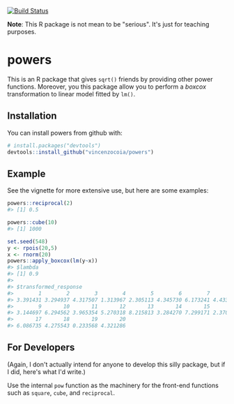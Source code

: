 
<!-- README.md is generated from README.Rmd. Please edit that file -->
[![Build Status](https://travis-ci.org/vincenzocoia/powers.svg?branch=master)](https://travis-ci.org/vincenzocoia/powers)

**Note**: This R package is not mean to be "serious". It's just for teaching purposes.

powers
======

This is an R package that gives `sqrt()` friends by providing other power functions. Moreover, you this package allow you to perform a *boxcox* transformation to linear model fitted by `lm()`.

Installation
------------

You can install powers from github with:

``` r
# install.packages("devtools")
devtools::install_github("vincenzocoia/powers")
```

Example
-------

See the vignette for more extensive use, but here are some examples:

``` r
powers::reciprocal(2)
#> [1] 0.5
```

``` r
powers::cube(10)
#> [1] 1000
```

``` r
set.seed(548)
y <- rpois(20,5)
x <- rnorm(20)
powers::apply_boxcox(lm(y~x))
#> $lambda
#> [1] 0.9
#> 
#> $transformed_response
#>        1        2        3        4        5        6        7        8 
#> 3.391431 3.294937 4.317507 1.313967 2.305113 4.345730 6.173241 4.433476 
#>        9       10       11       12       13       14       15       16 
#> 3.144697 6.294562 3.965354 5.270318 8.215813 3.284270 7.299171 2.370646 
#>       17       18       19       20 
#> 6.086735 4.275543 0.233568 4.321286
```

For Developers
--------------

(Again, I don't actually intend for anyone to develop this silly package, but if I did, here's what I'd write.)

Use the internal `pow` function as the machinery for the front-end functions such as `square`, `cube`, and `reciprocal`.
